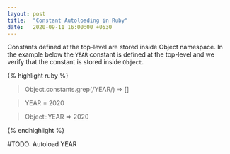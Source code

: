 ```yaml
---
layout: post
title:  "Constant Autoloading in Ruby"
date:   2020-09-11 16:00:00 +0530
---
```


Constants defined at the top-level are stored inside Object namespace. In the example below the `YEAR` constant is defined at the top-level
and we verify that the constant is stored inside `Object`.


{% highlight ruby %}

> Object.constants.grep(/YEAR/)
=> []

> YEAR = 2020

> Object::YEAR
=> 2020

{% endhighlight %}

#TODO: Autoload YEAR
